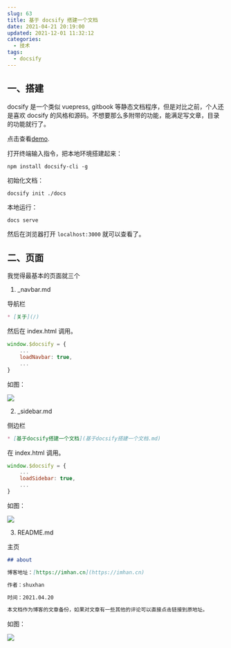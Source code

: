 ```yaml
---
slug: 63
title: 基于 docsify 搭建一个文档
date: 2021-04-21 20:19:00
updated: 2021-12-01 11:32:12
categories: 
  - 技术
tags: 
  - docsify
---
```






## 一、搭建

docsify 是一个类似 vuepress, gitbook 等静态文档程序，但是对比之前，个人还是喜欢 docsify 的风格和源码。不想要那么多附带的功能，能满足写文章，目录的功能就行了。

点击查看[demo](https://doc.shuxhan.com).

打开终端输入指令，把本地环境搭建起来：

```shell
npm install docsify-cli -g
```

初始化文档：

```shell
docsify init ./docs
```

本地运行：

```shell
docs serve
```

然后在浏览器打开 `localhost:3000` 就可以查看了。

## 二、页面

我觉得最基本的页面就三个

1. _navbar.md

导航栏

```markdown
* [关于](/)
```

然后在 index.html 调用。

```js
window.$docsify = {
    ...
    loadNavbar: true,
    ...
}
```

如图：

![](https://cdn.staticaly.com/gh/zburu/pic-cdn@main/2021/04/21/c907f1335bbf5e19015c987f7f07c8f0.png)

2. _sidebar.md 

侧边栏

```markdown
* [基于docsify搭建一个文档](基于docsify搭建一个文档.md)
```

在 index.html 调用。

```js
window.$docsify = {
    ...
    loadSidebar: true,
    ...
}
```

如图：

![](https://cdn.staticaly.com/gh/zburu/pic-cdn@main/2021/04/21/d1099cad662badfa2ba48b13cc469567.png)

3. README.md

主页

```markdown
## about

博客地址：[https://imhan.cn](https://imhan.cn)

作者：shuxhan

时间：2021.04.20

本文档作为博客的文章备份，如果对文章有一些其他的评论可以直接点击链接到原地址。
```

如图：

![](https://cdn.staticaly.com/gh/zburu/pic-cdn@main/2021/04/21/f8380a54ab6e27eab43998e28ade42d4.png)